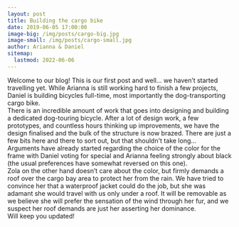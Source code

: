 ```yaml
---
layout: post
title: Building the cargo bike
date: 2019-06-05 17:00:00
image-big: /img/posts/cargo-big.jpg
image-small: /img/posts/cargo-small.jpg 
author: Arianna & Daniel
sitemap:
  lastmod: 2022-06-06
---
```

<!-- caption: 'A prototype dog-tourer: light-weight, handles wonderfully, perfect sized cargo bay; we are nearly there. Zola loves it! Now on to the roof.' -->
Welcome to our blog! This is our first post and well... we haven’t started travelling yet. While Arianna is still working hard to finish a few projects, Daniel is building bicycles full-time, most importantly the dog-transporting cargo bike. 
<br>
There is an incredible amount of work that goes into designing and building a dedicated dog-touring bicycle. After a lot of design work, a few prototypes, and countless hours thinking up improvements, we have the design finalised and the bulk of the structure is now brazed. There are just a few bits here and there to sort out, but that shouldn't take long... 
<br>
Arguments have already started regarding the choice of the color for the frame with Daniel voting for special and Arianna feeling strongly about black (the usual preferences have somewhat reversed on this one). 
<br>
Zola on the other hand doesn’t care about the color, but firmly demands a roof over the cargo bay area to protect her from the rain. We have tried to convince her that a waterproof jacket could do the job, but she was adamant she would travel with us only under a roof. It will be removable as we believe she will prefer the sensation of the wind through her fur, and we suspect her roof demands are just her asserting her dominance. 
<br>
Will keep you updated!         
  
